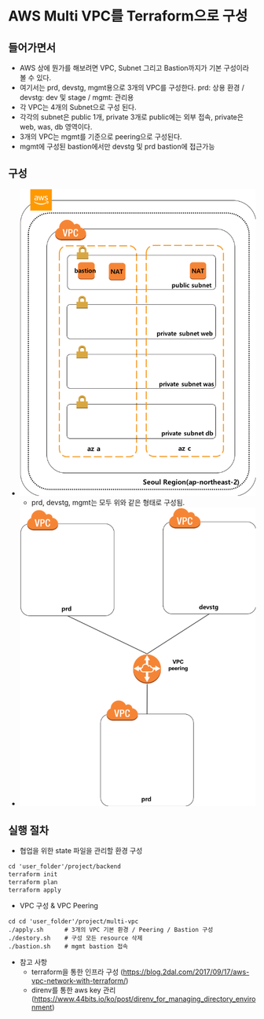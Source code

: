 # AWS Multi VPC를 Terraform으로 구성

## 들어가면서
* AWS 상에 뭔가를 해보려면 VPC, Subnet 그리고 Bastion까지가 기본 구성이라 볼 수 있다.
* 여기서는 prd, devstg, mgmt용으로 3개의 VPC를 구성한다.
prd: 상용 환경 / devstg: dev 및 stage / mgmt: 관리용
* 각 VPC는 4개의 Subnet으로 구성 된다.
* 각각의 subnet은 public 1개, private 3개로 public에는 외부 접속, private은 web, was, db 영역이다.
* 3개의 VPC는 mgmt를 기준으로 peering으로 구성된다.
* mgmt에 구성된 bastion에서만 devstg 및 prd bastion에 접근가능

## 구성
* ![VPC 구성도](./images/vpc.png)
  * prd, devstg, mgmt는 모두 위와 같은 형태로 구성됨.
* ![VPC Peering 구성도](./images/peering.png)

## 실행 절차
* 협업을 위한 state 파일을 관리할 환경 구성
```
cd 'user_folder'/project/backend
terraform init
terraform plan
terraform apply
```

* VPC 구성 & VPC Peering
```
cd cd 'user_folder'/project/multi-vpc
./apply.sh      # 3개의 VPC 기본 환경 / Peering / Bastion 구성
./destory.sh    # 구성 모든 resource 삭제
./bastion.sh    # mgmt bastion 접속
```
* 참고 사항
  * terraform을 통한 인프라 구성
  (https://blog.2dal.com/2017/09/17/aws-vpc-network-with-terraform/)
  * direnv를 통한 aws key 관리(https://www.44bits.io/ko/post/direnv_for_managing_directory_environment)
